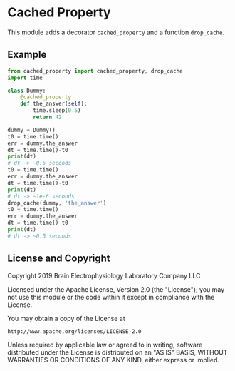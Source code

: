 # Cached Property

This module adds a decorator `cached_property` and a function `drop_cache`.

## Example

```python
from cached_property import cached_property, drop_cache
import time

class Dummy:
    @cached_property
    def the_answer(self):
        time.sleep(0.5)
        return 42

dummy = Dummy()
t0 = time.time()
err = dummy.the_answer
dt = time.time()-t0
print(dt)
# dt -> ~0.5 seconds
t0 = time.time()
err = dummy.the_answer
dt = time.time()-t0
print(dt)
# dt -> ~1e-6 seconds
drop_cache(dummy, 'the_answer')
t0 = time.time()
err = dummy.the_answer
dt = time.time()-t0
print(dt)
# dt -> ~0.5 seconds
```

## License and Copyright
Copyright 2019 Brain Electrophysiology Laboratory Company LLC

Licensed under the Apache License, Version 2.0 (the "License");
you may not use this module or the code  within it except in
compliance with the License.

You may obtain a copy of the License at

    http://www.apache.org/licenses/LICENSE-2.0

Unless required by applicable law or agreed to in writing, software
distributed under the License is distributed on an "AS IS" BASIS,
WITHOUT WARRANTIES OR CONDITIONS OF ANY KIND, either express or implied.

